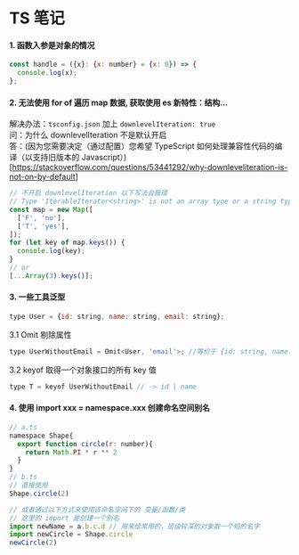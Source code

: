 # TS 笔记

#### 1. 函数入参是对象的情况

```js
const handle = ({x}: {x: number} = {x: 0}) => {
  console.log(x);
};
```

#### 2. 无法使用 for of 遍历 map 数据, 获取使用 es 新特性：结构...

解决办法：`tsconfig.json` 加上 `downlevelIteration: true`  
问：为什么 downlevelIteration 不是默认开启  
答：(因为您需要决定（通过配置）您希望 TypeScript 如何处理兼容性代码的编译（以支持旧版本的 Javascript）)[https://stackoverflow.com/questions/53441292/why-downleveliteration-is-not-on-by-default]

```js
// 不开启 downlevelIteration 以下写法会报错
// Type 'IterableIterator<string>' is not an array type or a string type. Use compiler option '--downlevelIteration' to allow iterating of iterators
const map = new Map([
  ['F', 'no'],
  ['T', 'yes'],
]);
for (let key of map.keys()) {
  console.log(key);
}
// or
[...Array(3).keys()];
```

#### 3. 一些工具泛型

```js
type User = {id: string, name: string, email: string};
```

3.1 Omit 剔除属性

```js
type UserWithoutEmail = Omit<User, 'email'>; //等价于 {id: string, name: string}
```

3.2 keyof 取得一个对象接口的所有 key 值

```js
type T = keyof UserWithoutEmail // -> id | name
```

#### 4. 使用 import xxx = namespace.xxx 创建命名空间别名

```js
// a.ts
namespace Shape{
  export function circle(r: number){
    return Math.PI * r ** 2
  }
}
// b.ts
// 直接使用
Shape.circle(2)

// 或者通过以下方式来使用该命名空间下的 变量/函数/类
// 这里的 import 是创建一个别名
import newName = a.b.c.d // 用来给常用的，层级较深的对象取一个短的名字
import newCircle = Shape.circle
newCircle(2)
```
